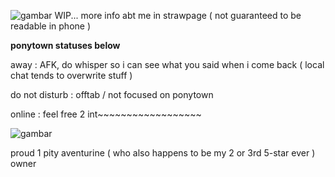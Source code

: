 ![gambar](https://github.com/user-attachments/assets/f9170995-caab-4ca0-86a3-d7db03939e30) WIP... more info abt me in strawpage ( not guaranteed to be readable in phone )

**ponytown statuses below**

away : AFK, do whisper so i can see what you said when i come back ( local chat tends to overwrite stuff )

do not disturb : offtab / not focused on ponytown

online : feel free 2 int~~~~~~~~~~~~~~~~~~ 

![gambar](https://github.com/user-attachments/assets/d52f4684-4012-498a-8561-98991715efc8)

proud 1 pity aventurine ( who also happens to be my 2 or 3rd 5-star ever ) owner
